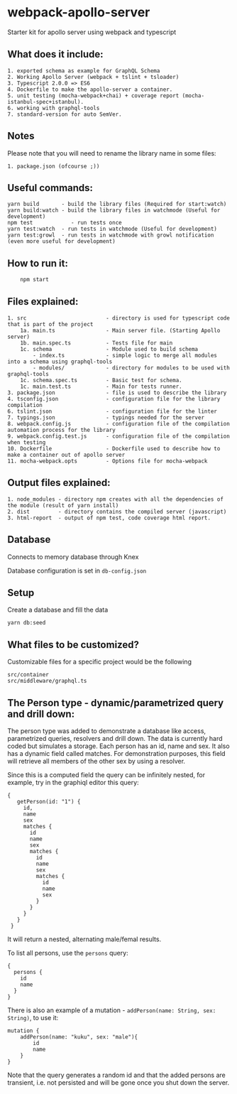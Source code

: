 # webpack-apollo-server

Starter kit for apollo server using webpack and typescript

## What does it include:

    1. exported schema as example for GraphQL Schema
    2. Working Apollo Server (webpack + tslint + tsloader)
    3. Typescript 2.0.0 => ES6
    4. Dockerfile to make the apollo-server a container.
    5. unit testing (mocha-webpack+chai) + coverage report (mocha-istanbul-spec+istanbul).
    6. working with graphql-tools
    7. standard-version for auto SemVer.

## Notes

Please note that you will need to rename the library name in some files:

    1. package.json (ofcourse ;))

## Useful commands:

    yarn build       - build the library files (Required for start:watch)
    yarn build:watch - build the library files in watchmode (Useful for development)
    npm test            - run tests once
    yarn test:watch  - run tests in watchmode (Useful for development)
    yarn test:growl  - run tests in watchmode with growl notification (even more useful for development)

## How to run it:

```bash
    npm start
```

## Files explained:

    1. src                         - directory is used for typescript code that is part of the project
        1a. main.ts                - Main server file. (Starting Apollo server)
        1b. main.spec.ts           - Tests file for main
        1c. schema                 - Module used to build schema
            - index.ts             - simple logic to merge all modules into a schema using graphql-tools
            - modules/             - directory for modules to be used with graphql-tools
        1c. schema.spec.ts         - Basic test for schema.
        1c. main.test.ts           - Main for tests runner.
    3. package.json                - file is used to describe the library
    4. tsconfig.json               - configuration file for the library compilation
    6. tslint.json                 - configuration file for the linter
    7. typings.json                - typings needed for the server
    8. webpack.config.js           - configuration file of the compilation automation process for the library
    9. webpack.config.test.js      - configuration file of the compilation when testing
    10. Dockerfile                 - Dockerfile used to describe how to make a container out of apollo server
    11. mocha-webpack.opts         - Options file for mocha-webpack

## Output files explained:

    1. node_modules - directory npm creates with all the dependencies of the module (result of yarn install)
    2. dist         - directory contains the compiled server (javascript)
    3. html-report  - output of npm test, code coverage html report.

## Database

Connects to memory database through Knex

Database configuration is set in `db-config.json`

## Setup

Create a database and fill the data

```
yarn db:seed
```

## What files to be customized?

Customizable files for a specific project would be the following

```
src/container
src/middleware/graphql.ts
```

## The Person type - dynamic/parametrized query and drill down:

The person type was added to demonstrate a database like access, parametrized queries, resolvers and drill down.
The data is currently hard coded but simulates a storage. Each person has an id, name and sex. It also has a dynamic
field called matches. For demonstration purposes, this field will retrieve all members of the other sex by using a
resolver.

Since this is a computed field the query can be infinitely nested, for example, try in the graphiql editor this query:

    {
       getPerson(id: "1") {
         id,
         name
         sex
         matches {
           id
           name
           sex
           matches {
             id
             name
             sex
             matches {
               id
               name
               sex
             }
           }
         }
       }
     }

It will return a nested, alternating male/femal results.

To list all persons, use the `persons` query:

    {
      persons {
        id
        name
      }
    }

There is also an example of a mutation - `addPerson(name: String, sex: String)`, to use it:

    mutation {
        addPerson(name: "kuku", sex: "male"){
            id
            name
        }
    }

Note that the query generates a random id and that the added persons are transient,
i.e. not persisted and will be gone once you shut down the server.
